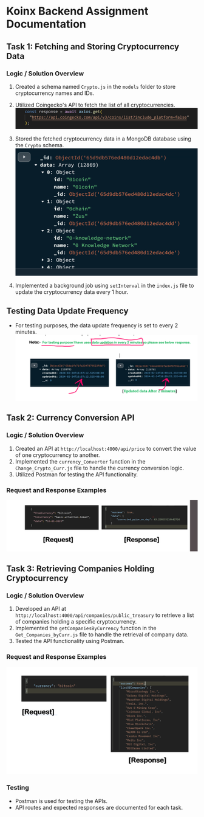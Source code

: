 # Koinx Backend Assignment Documentation

## Task 1: Fetching and Storing Cryptocurrency Data

### Logic / Solution Overview
1. Created a schema named `Crypto.js` in the `models` folder to store cryptocurrency names and IDs.

2. Utilized Coingecko's API to fetch the list of all cryptocurrencies.
![Koinx_Backend_Assignment ](./assets/img1.1.2.png?raw=true " Koinx_Backend_Assignment ")

3. Stored the fetched cryptocurrency data in a MongoDB database using the `Crypto` schema.
![Koinx_Backend_Assignment ](./assets/img1.1.png?raw=true " Koinx_Backend_Assignment ")
4. Implemented a background job using `setInterval` in the `index.js` file to update the cryptocurrency data every 1 hour.
## Testing Data Update Frequency
- For testing purposes, the data update frequency is set to every 2 minutes.
![Koinx_Backend_Assignment ](./assets/img1.2.png?raw=true " Koinx_Backend_Assignment ")


## Task 2: Currency Conversion API

### Logic / Solution Overview
1. Created an API at `http://localhost:4000/api/price` to convert the value of one cryptocurrency to another.
2. Implemented the `currency_Converter` function in the `Change_Crypto_Curr.js` file to handle the currency conversion logic.
3. Utilized Postman for testing the API functionality.
### Request and Response Examples
![Koinx_Backend_Assignment ](./assets/img1.3.png?raw=true " Koinx_Backend_Assignment ")

## Task 3: Retrieving Companies Holding Cryptocurrency

### Logic / Solution Overview
1. Developed an API at `http://localhost:4000/api/companies/public_treasury` to retrieve a list of companies holding a specific cryptocurrency.
2. Implemented the `getCompaniesByCurrency` function in the `Get_Companies_byCurr.js` file to handle the retrieval of company data.
3. Tested the API functionality using Postman.

### Request and Response Examples
![Koinx_Backend_Assignment ](./assets/img1.4.png?raw=true " Koinx_Backend_Assignment ")


###  Testing
- Postman is used for testing the APIs.
- API routes and expected responses are documented for each task.
